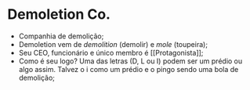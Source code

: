 # Demoletion Co.
- Companhia de demolição;
- Demoletion vem de *demolition* (demolir) e *mole* (toupeira);
- Seu CEO, funcionário e único membro é [[Protagonista]];
- Como é seu logo? Uma das letras (D, L ou I) podem ser um prédio ou algo assim. Talvez o i como um prédio e o pingo sendo uma bola de demolição;